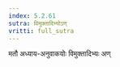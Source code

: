 ```yaml
---
index: 5.2.61
sutra: विमुक्तादिभ्योऽण्
vritti: full_sutra
---
```


मतौ अध्याय-अनुवाकयोः विमुक्तादिभ्यः अण्